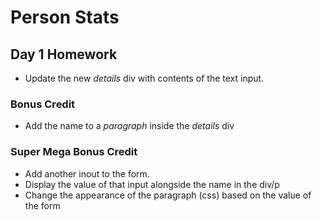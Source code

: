 # Person Stats

## Day 1 Homework

* Update the new _details_ div with contents of the text input.

### Bonus Credit

* Add the name to a _paragraph_ inside the _details_ div

### Super Mega Bonus Credit

* Add another inout to the form.
* Display the value of that input alongside the name in the div/p
* Change the appearance of the paragraph (css) based on the value of the form

